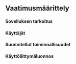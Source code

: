 ## Vaatimusmäärittely ##


#### Sovelluksen tarkoitus ####

#### Käyttäjät ##

#### Suunnitellut toiminnallisuudet ##

#### Käyttöliittymäluonnos ##

